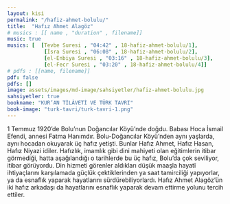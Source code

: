 ```yaml
---
layout: kisi
permalink: "/hafiz-ahmet-bolulu/"
title:  "Hafız Ahmet Alagöz"
# musics : [[ name , "duration" , filename]]
music: true
musics: [  [Tevbe Suresi , "04:42" , 18-hafiz-ahmet-bolulu/1],
            [İsra Suresi , "06:08" , 18-hafiz-ahmet-bolulu/2],
            [el-Enbiya Suresi , "03:16" , 18-hafiz-ahmet-bolulu/3],
            [el-Fecr Suresi , "03:20" , 18-hafiz-ahmet-bolulu/4]]
# pdfs : [[name, filename]]
pdf: false
pdfs: []
image: assets/images/md-image/sahsiyetler/hafiz-ahmet-bolulu.jpg
sahsiyetler: true
bookname: "KUR’AN TİLÂVETİ VE TÜRK TAVRI"
book-image: "turk-tavri/turk-tavri-1.png"
---
```


1 Temmuz 1920’de Bolu’nun Doğancılar Köyü’nde doğdu. Babası Hoca İsmail Efendi, annesi Fatma Hanımdır. 
Bolu-Doğancılar Köyü’nden aynı yaşlarda, aynı hocadan okuyarak üç hafız yetişti. Bunlar Hafız Ahmet, Hafız Hasan, Hafız Niyazi idiler. Hafızlık, imamlık gibi dini mahiyeti olan eğitimlerin itibar görmediği, hatta aşağılandığı o tarihlerde bu üç hafız, Bolu’da çok seviliyor, itibar görüyordu.
Din hizmeti görenler aldıkları düşük maaşla hayatî ihtiyaçlarını karşılamada güçlük çektiklerinden ya saat tamirciliği yapıyorlar, ya da esnaflık yaparak hayatlarını sürdürebiliyorlardı. Hafız Ahmet Alagöz’ün iki hafız arkadaşı da hayatlarını esnaflık yaparak devam ettirme yolunu tercih ettiler. 
